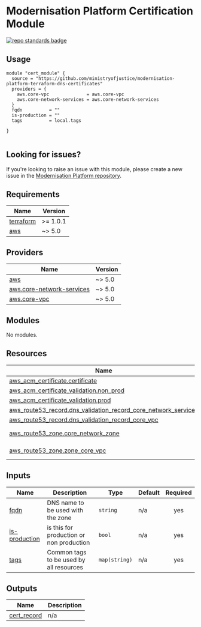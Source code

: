 # Modernisation Platform Certification Module

[![repo standards badge](https://github-community.service.justice.gov.uk/repository-standards/api/modernisation-platform-terraform-dns-certificates/badge)](https://github-community.service.justice.gov.uk/repository-standards/modernisation-platform-terraform-dns-certificates)

## Usage

```hcl
module "cert_module" {
  source = "https://github.com/ministryofjustice/modernisation-platform-terraform-dns-certificates"
  providers = {
    aws.core-vpc              = aws.core-vpc
    aws.core-network-services = aws.core-network-services
  }
  fqdn          = ""
  is-production = ""
  tags          = local.tags

}


```
<!--- BEGIN_TF_DOCS --->


<!--- END_TF_DOCS --->

## Looking for issues?
If you're looking to raise an issue with this module, please create a new issue in the [Modernisation Platform repository](https://github.com/ministryofjustice/modernisation-platform/issues).

<!-- BEGIN_TF_DOCS -->
## Requirements

| Name | Version |
|------|---------|
| <a name="requirement_terraform"></a> [terraform](#requirement\_terraform) | >= 1.0.1 |
| <a name="requirement_aws"></a> [aws](#requirement\_aws) | ~> 5.0 |

## Providers

| Name | Version |
|------|---------|
| <a name="provider_aws"></a> [aws](#provider\_aws) | ~> 5.0 |
| <a name="provider_aws.core-network-services"></a> [aws.core-network-services](#provider\_aws.core-network-services) | ~> 5.0 |
| <a name="provider_aws.core-vpc"></a> [aws.core-vpc](#provider\_aws.core-vpc) | ~> 5.0 |

## Modules

No modules.

## Resources

| Name | Type |
|------|------|
| [aws_acm_certificate.certificate](https://registry.terraform.io/providers/hashicorp/aws/latest/docs/resources/acm_certificate) | resource |
| [aws_acm_certificate_validation.non_prod](https://registry.terraform.io/providers/hashicorp/aws/latest/docs/resources/acm_certificate_validation) | resource |
| [aws_acm_certificate_validation.prod](https://registry.terraform.io/providers/hashicorp/aws/latest/docs/resources/acm_certificate_validation) | resource |
| [aws_route53_record.dns_validation_record_core_network_services](https://registry.terraform.io/providers/hashicorp/aws/latest/docs/resources/route53_record) | resource |
| [aws_route53_record.dns_validation_record_core_vpc](https://registry.terraform.io/providers/hashicorp/aws/latest/docs/resources/route53_record) | resource |
| [aws_route53_zone.core_network_zone](https://registry.terraform.io/providers/hashicorp/aws/latest/docs/data-sources/route53_zone) | data source |
| [aws_route53_zone.zone_core_vpc](https://registry.terraform.io/providers/hashicorp/aws/latest/docs/data-sources/route53_zone) | data source |

## Inputs

| Name | Description | Type | Default | Required |
|------|-------------|------|---------|:--------:|
| <a name="input_fqdn"></a> [fqdn](#input\_fqdn) | DNS name to be used with the zone | `string` | n/a | yes |
| <a name="input_is-production"></a> [is-production](#input\_is-production) | is this for production or non production | `bool` | n/a | yes |
| <a name="input_tags"></a> [tags](#input\_tags) | Common tags to be used by all resources | `map(string)` | n/a | yes |

## Outputs

| Name | Description |
|------|-------------|
| <a name="output_cert_record"></a> [cert\_record](#output\_cert\_record) | n/a |
<!-- END_TF_DOCS -->
